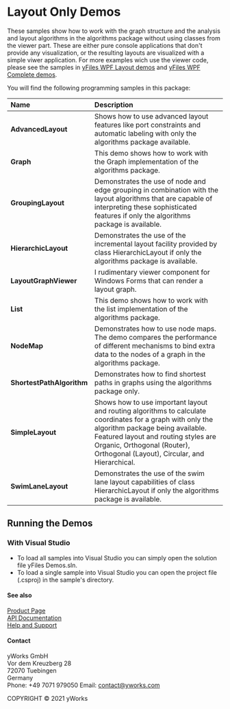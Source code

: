 
# Layout Only Demos
These samples show how to work with the graph structure and the analysis and layout algorithms in the algorithms package without using classes from the viewer part. These are either pure console applications that don't provide any visualization, or the resulting layouts are visualized with a simple viwer application. For more examples wich use the viewer code, please see the samples in [yFiles WPF Layout demos](../Layout) and [yFiles WPF Complete demos](../Complete). 

You will find the following programming samples in this package: 


| Name | Description |
|:---|:---|
|**AdvancedLayout** | Shows how to use advanced layout features like port constraints and automatic labeling with only the algorithms package available. |
|**Graph** | This demo shows how to work with the Graph implementation of the algorithms package. |
|**GroupingLayout** | Demonstrates the use of node and edge grouping in combination with the layout algorithms that are capable of interpreting these sophisticated features if only the algorithms package is available. |
|**HierarchicLayout** | Demonstrates the use of the incremental layout facility provided by class HierarchicLayout if only the algorithms package is available. |
|**LayoutGraphViewer** | I rudimentary viewer component for Windows Forms that can render a layout graph. |
|**List** | This demo shows how to work with the list implementation of the algorithms package. |
|**NodeMap** | Demonstrates how to use node maps. The demo compares the performance of different mechanisms to bind extra data to the nodes of a graph in the algorithms package. |
|**ShortestPathAlgorithm** | Demonstrates how to find shortest paths in graphs using the algorithms package only. |
|**SimpleLayout** | Shows how to use important layout and routing algorithms to calculate coordinates for a graph with only the algorithm package being available. Featured layout and routing styles are Organic, Orthogonal (Router), Orthogonal (Layout), Circular, and Hierarchical. |
|**SwimLaneLayout** | Demonstrates the use of the swim lane layout capabilities of class HierarchicLayout if only the algorithms package is available. |

## Running the Demos

### With Visual Studio

* To load all samples into Visual Studio you can simply open the solution file yFiles Demos.sln. 
* To load a single sample into Visual Studio you can open the project file (.csproj) in the sample's directory. 




#### See also
[Product Page](https://www.yworks.com/products/yfileswpf)  
[API Documentation](https://docs.yworks.com/yfileswpf)    
[Help and Support](https://www.yworks.com/products/yfiles/support)


#### Contact
yWorks GmbH  
Vor dem Kreuzberg 28  
72070 Tuebingen  
Germany  
Phone: +49 7071 979050
Email: contact@yworks.com

COPYRIGHT &#x00A9; 2021 yWorks   


